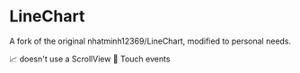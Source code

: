 # LineChart

A fork of the original nhatminh12369/LineChart, modified to personal needs.

 📈 doesn't use a ScrollView
 🖖 Touch events
